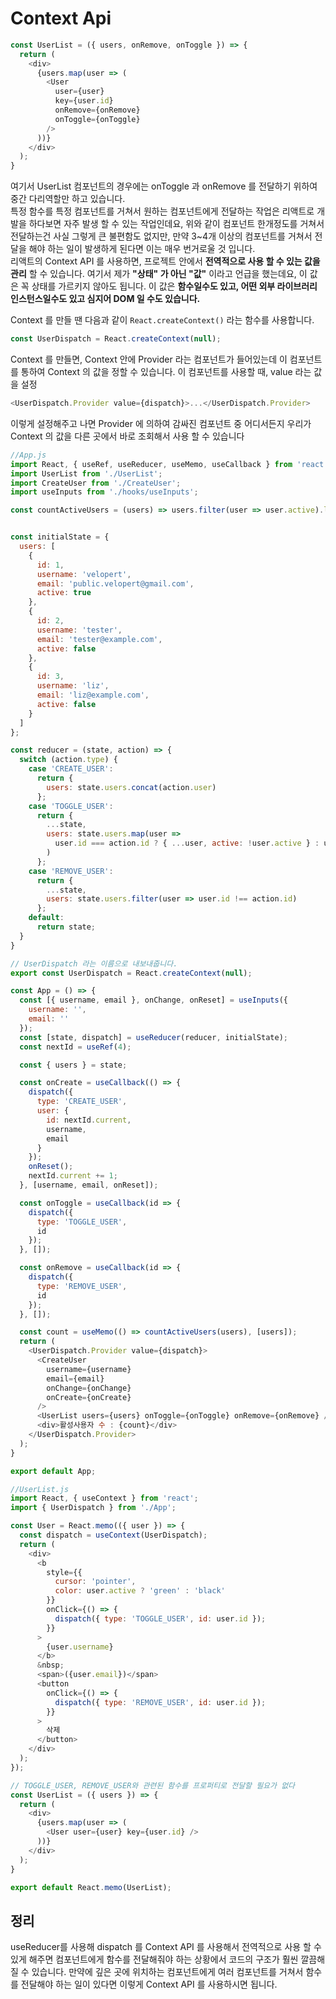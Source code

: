 # Context Api
```js
const UserList = ({ users, onRemove, onToggle }) => {
  return (
    <div>
      {users.map(user => (
        <User
          user={user}
          key={user.id}
          onRemove={onRemove}
          onToggle={onToggle}
        />
      ))}
    </div>
  );
}
```
여기서 UserList 컴포넌트의 경우에는 onToggle 과 onRemove 를 전달하기 위하여 중간 다리역할만 하고 있습니다.   
특정 함수를 특정 컴포넌트를 거쳐서 원하는 컴포넌트에게 전달하는 작업은 리액트로 개발을 하다보면 자주 발생 할 수 있는 작업인데요, 위와 같이 컴포넌트 한개정도를 거쳐서 전달하는건 사실 그렇게 큰 불편함도 없지만, 만약 3~4개 이상의 컴포넌트를 거쳐서 전달을 해야 하는 일이 발생하게 된다면 이는 매우 번거로울 것 입니다.   
리액트의 Context API 를 사용하면, 프로젝트 안에서 **전역적으로 사용 할 수 있는 값을 관리** 할 수 있습니다. 여기서 제가 **"상태" 가 아닌 "값"** 이라고 언급을 했는데요, 이 값은 꼭 상태를 가르키지 않아도 됩니다. 이 값은 **함수일수도 있고, 어떤 외부 라이브러리 인스턴스일수도 있고 심지어 DOM 일 수도 있습니다.**

Context 를 만들 땐 다음과 같이 ```React.createContext()``` 라는 함수를 사용합니다.
```js
const UserDispatch = React.createContext(null);
```

Context 를 만들면, Context 안에 Provider 라는 컴포넌트가 들어있는데 이 컴포넌트를 통하여 Context 의 값을 정할 수 있습니다. 이 컴포넌트를 사용할 때, value 라는 값을 설정
```js
<UserDispatch.Provider value={dispatch}>...</UserDispatch.Provider>
```
이렇게 설정해주고 나면 Provider 에 의하여 감싸진 컴포넌트 중 어디서든지 우리가 Context 의 값을 다른 곳에서 바로 조회해서 사용 할 수 있습니다

```js
//App.js
import React, { useRef, useReducer, useMemo, useCallback } from 'react';
import UserList from './UserList';
import CreateUser from './CreateUser';
import useInputs from './hooks/useInputs';

const countActiveUsers = (users) => users.filter(user => user.active).length;


const initialState = {
  users: [
    {
      id: 1,
      username: 'velopert',
      email: 'public.velopert@gmail.com',
      active: true
    },
    {
      id: 2,
      username: 'tester',
      email: 'tester@example.com',
      active: false
    },
    {
      id: 3,
      username: 'liz',
      email: 'liz@example.com',
      active: false
    }
  ]
};

const reducer = (state, action) => {
  switch (action.type) {
    case 'CREATE_USER':
      return {
        users: state.users.concat(action.user)
      };
    case 'TOGGLE_USER':
      return {
        ...state,
        users: state.users.map(user =>
          user.id === action.id ? { ...user, active: !user.active } : user
        )
      };
    case 'REMOVE_USER':
      return {
        ...state,
        users: state.users.filter(user => user.id !== action.id)
      };
    default:
      return state;
  }
}

// UserDispatch 라는 이름으로 내보내줍니다.
export const UserDispatch = React.createContext(null);

const App = () => {
  const [{ username, email }, onChange, onReset] = useInputs({
    username: '',
    email: ''
  });
  const [state, dispatch] = useReducer(reducer, initialState);
  const nextId = useRef(4);

  const { users } = state;

  const onCreate = useCallback(() => {
    dispatch({
      type: 'CREATE_USER',
      user: {
        id: nextId.current,
        username,
        email
      }
    });
    onReset();
    nextId.current += 1;
  }, [username, email, onReset]);

  const onToggle = useCallback(id => {
    dispatch({
      type: 'TOGGLE_USER',
      id
    });
  }, []);

  const onRemove = useCallback(id => {
    dispatch({
      type: 'REMOVE_USER',
      id
    });
  }, []);

  const count = useMemo(() => countActiveUsers(users), [users]);
  return (
    <UserDispatch.Provider value={dispatch}>
      <CreateUser
        username={username}
        email={email}
        onChange={onChange}
        onCreate={onCreate}
      />
      <UserList users={users} onToggle={onToggle} onRemove={onRemove} />
      <div>활성사용자 수 : {count}</div>
    </UserDispatch.Provider>
  );
}

export default App;
```
```js
//UserList.js
import React, { useContext } from 'react';
import { UserDispatch } from './App';

const User = React.memo(({ user }) => {
  const dispatch = useContext(UserDispatch);
  return (
    <div>
      <b
        style={{
          cursor: 'pointer',
          color: user.active ? 'green' : 'black'
        }}
        onClick={() => {
          dispatch({ type: 'TOGGLE_USER', id: user.id });
        }}
      >
        {user.username}
      </b>
      &nbsp;
      <span>({user.email})</span>
      <button
        onClick={() => {
          dispatch({ type: 'REMOVE_USER', id: user.id });
        }}
      >
        삭제
      </button>
    </div>
  );
});

// TOGGLE_USER, REMOVE_USER와 관련된 함수를 프로퍼티로 전달할 필요가 없다
const UserList = ({ users }) => {
  return (
    <div>
      {users.map(user => (
        <User user={user} key={user.id} />
      ))}
    </div>
  );
}

export default React.memo(UserList);
```


## 정리
useReducer를 사용해 dispatch 를 Context API 를 사용해서 전역적으로 사용 할 수 있게 해주면 컴포넌트에게 함수를 전달해줘야 하는 상황에서 코드의 구조가 훨씬 깔끔해질 수 있습니다.
만약에 깊은 곳에 위치하는 컴포넌트에게 여러 컴포넌트를 거쳐서 함수를 전달해야 하는 일이 있다면 이렇게 Context API 를 사용하시면 됩니다.